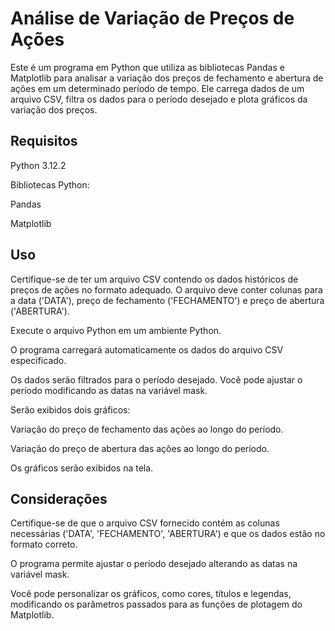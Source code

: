 # Análise de Variação de Preços de Ações
Este é um programa em Python que utiliza as bibliotecas Pandas e Matplotlib para analisar a variação dos preços de fechamento e abertura de ações em um determinado período de tempo. Ele carrega dados de um arquivo CSV, filtra os dados para o período desejado e plota gráficos da variação dos preços.

## Requisitos
Python 3.12.2

Bibliotecas Python:

Pandas

Matplotlib

## Uso
Certifique-se de ter um arquivo CSV contendo os dados históricos de preços de ações no formato adequado. O arquivo deve conter colunas para a data ('DATA'), preço de fechamento ('FECHAMENTO') e preço de abertura ('ABERTURA').

Execute o arquivo Python em um ambiente Python.

O programa carregará automaticamente os dados do arquivo CSV especificado.

Os dados serão filtrados para o período desejado. Você pode ajustar o período modificando as datas na variável mask.

Serão exibidos dois gráficos:

Variação do preço de fechamento das ações ao longo do período.

Variação do preço de abertura das ações ao longo do período.

Os gráficos serão exibidos na tela.

## Considerações
Certifique-se de que o arquivo CSV fornecido contém as colunas necessárias ('DATA', 'FECHAMENTO', 'ABERTURA') e que os dados estão no formato correto.

O programa permite ajustar o período desejado alterando as datas na variável mask.

Você pode personalizar os gráficos, como cores, títulos e legendas, modificando os parâmetros passados para as funções de plotagem do Matplotlib.
